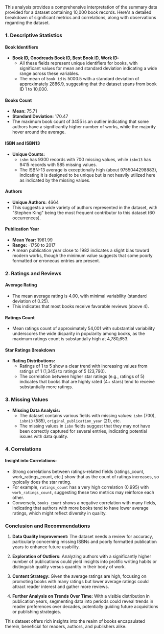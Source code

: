 This analysis provides a comprehensive interpretation of the summary data provided for a dataset containing 10,000 book records. Here's a detailed breakdown of significant metrics and correlations, along with observations regarding the dataset.

### 1. Descriptive Statistics

#### **Book Identifiers**
- **Book ID, Goodreads Book ID, Best Book ID, Work ID:**
  - All these fields represent unique identifiers for books, with significant values for mean and standard deviation indicating a wide range across these variables.
  - The mean of `book_id` is 5000.5 with a standard deviation of approximately 2886.9, suggesting that the dataset spans from book ID 1 to 10,000.

#### **Books Count**
- **Mean:** 75.71
- **Standard Deviation:** 170.47
- The maximum book count of 3455 is an outlier indicating that some authors have a significantly higher number of works, while the majority hover around the average.

#### **ISBN and ISBN13**
- **Unique Counts:** 
  - `isbn` has 9300 records with 700 missing values, while `isbn13` has 9415 records with 585 missing values.
  - The ISBN-13 average is exceptionally high (about 9755044298883), indicating it is designed to be unique but is not heavily utilized here as indicated by the missing values.

#### **Authors**
- **Unique Authors:** 4664
- This suggests a wide variety of authors represented in the dataset, with "Stephen King" being the most frequent contributor to this dataset (60 occurrences).

#### **Publication Year**
- **Mean Year:** 1981.99
- **Range:** -1750 to 2017
- A mean publication year close to 1982 indicates a slight bias toward modern works, though the minimum value suggests that some poorly formatted or erroneous entries are present.

### 2. Ratings and Reviews

#### **Average Rating**
- The mean average rating is 4.00, with minimal variability (standard deviation of 0.25).
- This indicates that most books receive favorable reviews (above 4).

#### **Ratings Count**
- Mean ratings count of approximately 54,001 with substantial variability underscores the wide disparity in popularity among books, as the maximum ratings count is substantially high at 4,780,653.

#### **Star Ratings Breakdown**
- **Rating Distributions:**
  - Ratings of 1 to 5 show a clear trend with increasing values from ratings of 1 (1,345) to ratings of 5 (23,790).
  - The correlation between higher star ratings (e.g., ratings of 5) indicates that books that are highly rated (4+ stars) tend to receive substantially more ratings.

### 3. Missing Values

- **Missing Data Analysis:**
  - The dataset contains various fields with missing values: `isbn` (700), `isbn13` (585), `original_publication_year` (21), etc.
  - The missing values in `isbn` fields suggest that they may not have been correctly captured for several entries, indicating potential issues with data quality.

### 4. Correlations

#### **Insight into Correlations:**
- Strong correlations between ratings-related fields (ratings_count, work_ratings_count, etc.) show that as the count of ratings increases, so typically does the star rating.
- For example, `ratings_count` has a very high correlation (0.995) with `work_ratings_count`, suggesting these two metrics may reinforce each other.
- Conversely, `books_count` shows a negative correlation with many fields, indicating that authors with more books tend to have lower average ratings, which might reflect diversity in quality.

### Conclusion and Recommendations

1. **Data Quality Improvement:** The dataset needs a review for accuracy, particularly concerning missing ISBNs and poorly formatted publication years to enhance future usability.
  
2. **Exploration of Outliers:** Analyzing authors with a significantly higher number of publications could yield insights into prolific writing habits or distinguish quality versus quantity in their body of work.

3. **Content Strategy:** Given the average ratings are high, focusing on promoting books with many ratings but lower average ratings could attract reader interest and gather more reviews.

4. **Further Analysis on Trends Over Time:** With a visible distribution in publication years, segmenting data into periods could reveal trends in reader preferences over decades, potentially guiding future acquisitions or publishing strategies. 

This dataset offers rich insights into the realm of books encapsulated therein, beneficial for readers, authors, and publishers alike.